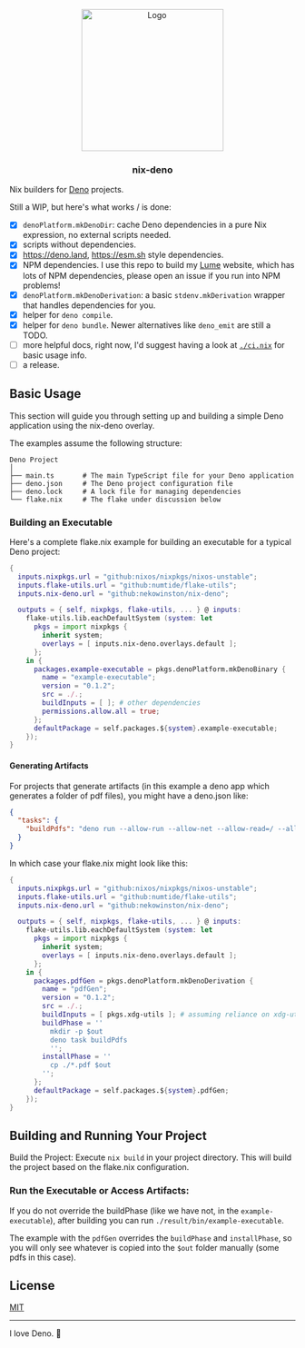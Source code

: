 <p align="center">
  <picture>
    <source media="(prefers-color-scheme: dark)" srcset="./.github/assets/nix-deno-dark.webp" width="250">
    <source media="(prefers-color-scheme: light)" srcset="./.github/assets/nix-deno-light.webp" width="250">
    <img alt="Logo" src="./.github/assets/nix-deno-dark.webp" width="250">
  </picture>
  <h3 align="center">nix-deno</h3>
</p>

Nix builders for [Deno](https://deno.land) projects.

Still a WIP, but here's what works / is done:

- [x] `denoPlatform.mkDenoDir`: cache Deno dependencies in a pure Nix expression, no external scripts needed.
- [x] scripts without dependencies.
- [x] https://deno.land, https://esm.sh style dependencies. 
- [x] NPM dependencies. I use this repo to build my [Lume](https://lume.land) website, which has lots of NPM dependencies, please open an issue if you run into NPM problems!
- [x] `denoPlatform.mkDenoDerivation`: a basic `stdenv.mkDerivation` wrapper that handles dependencies for you.
- [x] helper for `deno compile`.
- [x] helper for `deno bundle`. Newer alternatives like `deno_emit` are still a TODO.
- [ ] more helpful docs, right now, I'd suggest having a look at [`./ci.nix`](./ci.nix) for basic usage info.
- [ ] a release.

## Basic Usage
This section will guide you through setting up and building a simple Deno application using the nix-deno overlay. 

The examples assume the following structure:

```
Deno Project
│
├── main.ts       # The main TypeScript file for your Deno application
├── deno.json     # The Deno project configuration file
├── deno.lock     # A lock file for managing dependencies
└── flake.nix     # The flake under discussion below
```


### Building an Executable

Here's a complete flake.nix example for building an executable for a typical Deno project:

```nix
{
  inputs.nixpkgs.url = "github:nixos/nixpkgs/nixos-unstable";
  inputs.flake-utils.url = "github:numtide/flake-utils";
  inputs.nix-deno.url = "github:nekowinston/nix-deno";

  outputs = { self, nixpkgs, flake-utils, ... } @ inputs:
    flake-utils.lib.eachDefaultSystem (system: let
      pkgs = import nixpkgs {
        inherit system;
        overlays = [ inputs.nix-deno.overlays.default ];
      };
    in {
      packages.example-executable = pkgs.denoPlatform.mkDenoBinary {
        name = "example-executable";
        version = "0.1.2";
        src = ./.;
        buildInputs = [ ]; # other dependencies
        permissions.allow.all = true;
      };
      defaultPackage = self.packages.${system}.example-executable;
    });
}
```

#### Generating Artifacts
For projects that generate artifacts (in this example a deno app which generates a folder of pdf files), you might have a deno.json like:

```json
{
  "tasks": {
    "buildPdfs": "deno run --allow-run --allow-net --allow-read=/ --allow-write=. main.ts"
  }
}
``` 

In which case your flake.nix might look like this:

```nix
{
  inputs.nixpkgs.url = "github:nixos/nixpkgs/nixos-unstable";
  inputs.flake-utils.url = "github:numtide/flake-utils";
  inputs.nix-deno.url = "github:nekowinston/nix-deno";

  outputs = { self, nixpkgs, flake-utils, ... } @ inputs:
    flake-utils.lib.eachDefaultSystem (system: let
      pkgs = import nixpkgs {
        inherit system;
        overlays = [ inputs.nix-deno.overlays.default ];
      };
    in {
      packages.pdfGen = pkgs.denoPlatform.mkDenoDerivation {
        name = "pdfGen";
        version = "0.1.2";
        src = ./.;
        buildInputs = [ pkgs.xdg-utils ]; # assuming reliance on xdg-utils
        buildPhase = ''
          mkdir -p $out
          deno task buildPdfs
          '';
        installPhase = ''
          cp ./*.pdf $out
        '';
      };
      defaultPackage = self.packages.${system}.pdfGen;
    });
}
```

## Building and Running Your Project

Build the Project: Execute `nix build` in your project directory. This will build the project based on the flake.nix configuration.

### Run the Executable or Access Artifacts:

If you do not override the buildPhase (like we have not, in the `example-executable`), after building you can run `./result/bin/example-executable`.

The example with the `pdfGen` overrides the `buildPhase` and `installPhase`, so you will only see whatever is copied into the `$out` folder manually (some pdfs in this case).

## License

[MIT](./LICENSE)

---

I love Deno. 🥰
